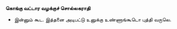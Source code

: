 **கொங்கு வட்டார வழக்குச் சொல்லகராதி**
- இன்னும் கூட. இத்தனை அடிபட்டு உனுக்கு உண்ணாங்கூடொ புத்தி வருலெ.

